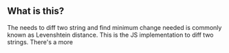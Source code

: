 ## What is this?

The needs to diff two string and find minimum change needed is commonly known as Levenshtein distance. This is the JS implementation to diff two strings.
There's a more 


